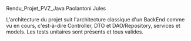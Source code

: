 Rendu_Projet_PVZ_Java Paolantoni Jules



L'architecture du projet suit l'architecture classique d'un BackEnd comme vu en cours, c'est-à-dire Controller, DTO et DAO/Repository, services et models.
Les tests unitaires sont présents et tous valides. 


